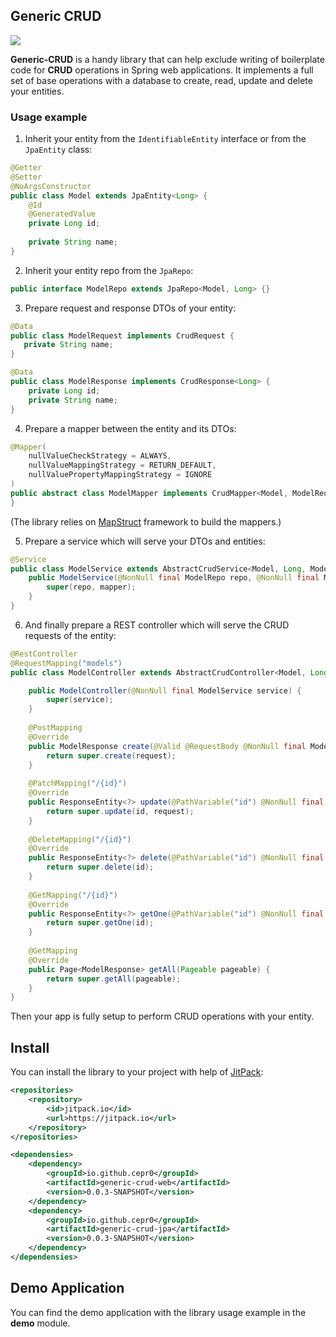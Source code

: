 ## Generic CRUD

[![](https://jitpack.io/v/Cepr0/generic-crud.svg)](https://jitpack.io/#Cepr0/generic-crud)

**Generic-CRUD** is a handy library that can help exclude writing of boilerplate code for **CRUD** operations 
in Spring web applications. It implements a full set of base operations with a database to create, read, update 
and delete your entities.

### Usage example

1. Inherit your entity from the `IdentifiableEntity` interface or from the `JpaEntity` class:     
```java
@Getter
@Setter
@NoArgsConstructor
public class Model extends JpaEntity<Long> {
    @Id
    @GeneratedValue
    private Long id;
    
    private String name;
}
```
2. Inherit your entity repo from the `JpaRepo`:
```java
public interface ModelRepo extends JpaRepo<Model, Long> {}
```
3. Prepare request and response DTOs of your entity:
```java
@Data
public class ModelRequest implements CrudRequest {
   private String name;
}

@Data
public class ModelResponse implements CrudResponse<Long> {
    private Long id;
    private String name;
}
```
4. Prepare a mapper between the entity and its DTOs:
```java
@Mapper(
    nullValueCheckStrategy = ALWAYS,
    nullValueMappingStrategy = RETURN_DEFAULT,
    nullValuePropertyMappingStrategy = IGNORE
)
public abstract class ModelMapper implements CrudMapper<Model, ModelRequest, ModelResponse> {
}
```
(The library relies on [MapStruct](http://mapstruct.org/) framework to build the mappers.)  

5. Prepare a service which will serve your DTOs and entities:
```java
@Service
public class ModelService extends AbstractCrudService<Model, Long, ModelRequest, ModelResponse> {
    public ModelService(@NonNull final ModelRepo repo, @NonNull final ModelMapper mapper) {
        super(repo, mapper);
    }
}
```
6. And finally prepare a REST controller which will serve the CRUD requests of the entity:
```java
@RestController
@RequestMapping("models")
public class ModelController extends AbstractCrudController<Model, Long, ModelRequest, ModelResponse> {

    public ModelController(@NonNull final ModelService service) {
        super(service);
    }
    
    @PostMapping
    @Override
    public ModelResponse create(@Valid @RequestBody @NonNull final ModelRequest request) {
        return super.create(request);
    }
    
    @PatchMapping("/{id}")
    @Override
    public ResponseEntity<?> update(@PathVariable("id") @NonNull final Long id, @Valid @RequestBody @NonNull final ModelRequest request) {
        return super.update(id, request);
    }
    
    @DeleteMapping("/{id}")
    @Override
    public ResponseEntity<?> delete(@PathVariable("id") @NonNull final Long id) {
        return super.delete(id);
    }
    
    @GetMapping("/{id}")
    @Override
    public ResponseEntity<?> getOne(@PathVariable("id") @NonNull final Long id) {
        return super.getOne(id);
    }
    
    @GetMapping
    @Override
    public Page<ModelResponse> getAll(Pageable pageable) {
        return super.getAll(pageable);
    }
}
``` 
Then your app is fully setup to perform CRUD operations with your entity.
      
## Install 

You can install the library to your project with help of [JitPack](https://jitpack.io/#Cepr0/generic-crud):
```xml
<repositories>
    <repository>
        <id>jitpack.io</id>
        <url>https://jitpack.io</url>
    </repository>
</repositories>

<dependensies>
    <dependency>
        <groupId>io.github.cepr0</groupId>
        <artifactId>generic-crud-web</artifactId>
        <version>0.0.3-SNAPSHOT</version>
    </dependency>
    <dependency>
        <groupId>io.github.cepr0</groupId>
        <artifactId>generic-crud-jpa</artifactId>
        <version>0.0.3-SNAPSHOT</version>
    </dependency>
</dependensies>
```

## Demo Application

You can find the demo application with the library usage example in the **demo** module.
